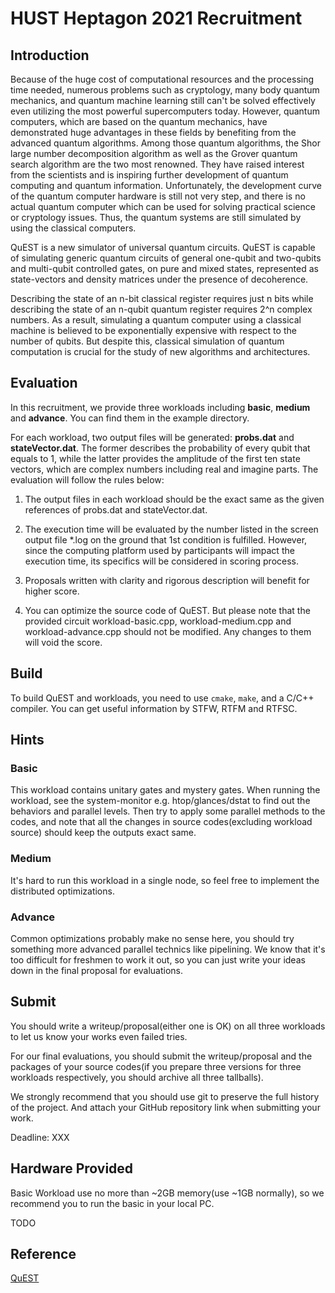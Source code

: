 # HUST Heptagon 2021 Recruitment

## Introduction

Because of the huge cost of computational resources and the processing time needed, numerous problems such as cryptology, many body quantum mechanics, and quantum machine learning still can't be solved effectively even utilizing the most powerful supercomputers today. However, quantum computers, which are based on the quantum mechanics, have demonstrated huge advantages in these fields by benefiting from the advanced quantum algorithms. Among those quantum algorithms, the Shor large number decomposition algorithm as well as the Grover quantum search algorithm are the two most renowned. They have raised interest from the scientists and is inspiring further development of quantum computing and quantum information. Unfortunately, the development curve of the quantum computer hardware is still not very step, and there is no actual quantum computer which can be used for solving practical science or cryptology issues. Thus, the quantum systems are still simulated by using the classical computers.

QuEST is a new simulator of universal quantum circuits. QuEST is capable of simulating generic quantum circuits of general one-qubit and two-qubits and multi-qubit controlled gates, on pure and mixed states, represented as state-vectors and density matrices under the presence of decoherence.

Describing the state of an n-bit classical register requires just n bits while describing the state of an n-qubit quantum register requires 2^n complex numbers. As a result, simulating a quantum computer using a classical machine is believed to be exponentially expensive with respect to the number of qubits. But despite this, classical simulation of quantum computation is crucial for the study of new algorithms and architectures.

## Evaluation

In this recruitment, we provide three workloads including **basic**, **medium** and **advance**. You can find them in the example directory.

For each workload, two output files will be generated: **probs.dat** and **stateVector.dat**. The former describes the probability of every qubit that equals to 1, while the latter provides the amplitude of the first ten state vectors, which are complex numbers including real and imagine parts. The evaluation will follow the rules below:

1. The output files in each workload should be the exact same as the given references of probs.dat and stateVector.dat.

2. The execution time will be evaluated by the number listed in the screen output file *.log on the ground that 1st condition is fulfilled. However, since the computing platform used by participants will impact the execution time, its specifics will be considered in scoring process.

3. Proposals written with clarity and rigorous description will benefit for higher score.

4. You can optimize the source code of QuEST. But please note that the provided circuit workload-basic.cpp, workload-medium.cpp and workload-advance.cpp should not be modified. Any changes to them will void the score.

## Build

To build QuEST and workloads, you need to use `cmake`, `make`, and a C/C++ compiler. You can get useful information by STFW, RTFM and RTFSC.

## Hints

### Basic

This workload contains unitary gates and mystery gates. When running the workload, see the system-monitor e.g. htop/glances/dstat to find out the behaviors and parallel levels. Then try to apply some parallel methods to the codes, and note that all the changes in source codes(excluding workload source) should keep the outputs exact same.

### Medium

It's hard to run this workload in a single node, so feel free to implement the distributed optimizations.

### Advance

Common optimizations probably make no sense here, you should try something more advanced parallel technics like pipelining. We know that it's too difficult for freshmen to work it out, so you can just write your ideas down in the final proposal for evaluations.

## Submit

You should write a writeup/proposal(either one is OK) on all three workloads to let us know your works even failed tries.

For our final evaluations, you should submit the writeup/proposal and the packages of your source codes(if you prepare three versions for three workloads respectively, you should archive all three tallballs).

We strongly recommend that you should use git to preserve the full history of the project. And attach your GitHub repository link when submitting your work.

Deadline: XXX

## Hardware Provided

Basic Workload use no more than ~2GB memory(use ~1GB normally), so we recommend you to run the basic in your local PC.

TODO

## Reference

[QuEST](https://quest.qtechtheory.org)

